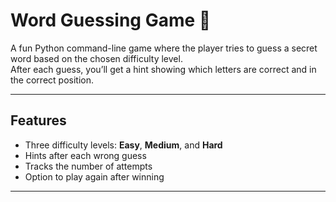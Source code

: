 # Word Guessing Game 🎯

A fun Python command-line game where the player tries to guess a secret word based on the chosen difficulty level.  
After each guess, you’ll get a hint showing which letters are correct and in the correct position.

---

## Features
- Three difficulty levels: **Easy**, **Medium**, and **Hard**
- Hints after each wrong guess
- Tracks the number of attempts
- Option to play again after winning

---
